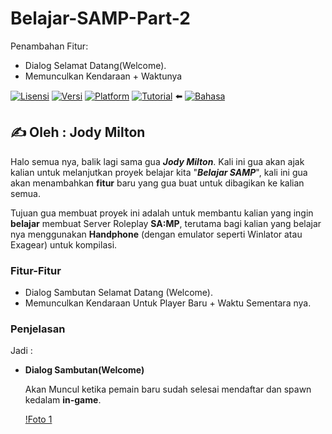 # Belajar-SAMP-Part-2
Penambahan Fitur:
- Dialog Selamat Datang(Welcome).
- Memunculkan Kendaraan + Waktunya

[![Lisensi](https://img.shields.io/badge/License-MIT-blue.svg)](https://opensource.org/licenses/MIT)
[![Versi](https://img.shields.io/badge/Version-V2.0-informational)]()
[![Platform](https://img.shields.io/badge/Platform-SA:MP%200.3.7-red)](https://www.sa-mp.com/)
[![Tutorial](https://img.shields.io/badge/Tutorial-YouTube-red)](https://youtube.com/@jodymilton05?si=-dZ_DPW0H4nDMlx5) ⬅️ 
[![Bahasa](https://img.shields.io/badge/Language-PAWN-green)]()

## ✍️ Oleh : Jody Milton

Halo semua nya, balik lagi sama gua ***Jody Milton***. Kali ini gua akan ajak kalian untuk melanjutkan proyek belajar kita "***Belajar SAMP***", kali ini gua akan menambahkan **fitur** baru yang gua buat untuk dibagikan ke kalian semua.

Tujuan gua membuat proyek ini adalah untuk membantu kalian yang ingin **belajar** membuat Server Roleplay **SA:MP**, terutama bagi kalian yang belajar nya menggunakan **Handphone** (dengan emulator seperti Winlator atau Exagear) untuk kompilasi.

### Fitur-Fitur

- Dialog Sambutan Selamat Datang
  (Welcome).
- Memunculkan Kendaraan Untuk
  Player Baru + Waktu Sementara nya.

### Penjelasan

Jadi :

- **Dialog Sambutan(Welcome)**
  
  Akan Muncul ketika pemain baru
  sudah selesai mendaftar dan spawn
  kedalam **in-game**.

  [!Foto 1](images/foto1.png)
